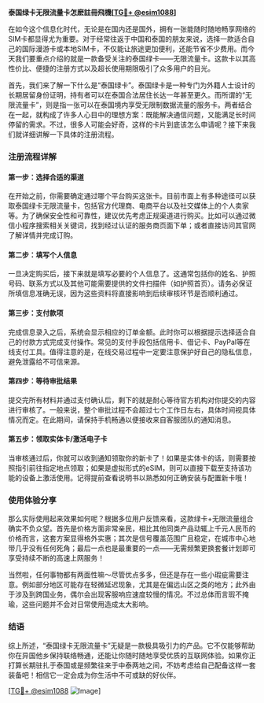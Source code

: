 **泰国绿卡无限流量卡怎麽註冊飛機[[TG💪+ @esim1088](https://t.me/s/esim1088)]**

在如今这个信息化时代，无论是在国内还是国外，拥有一张能随时随地畅享网络的SIM卡都显得尤为重要。对于经常往返于中国和泰国的朋友来说，选择一款适合自己的国际漫游卡或本地SIM卡，不仅能让旅途更加便利，还能节省不少费用。而今天我们要重点介绍的就是一款备受关注的泰国绿卡——无限流量卡。这款卡以其高性价比、便捷的注册方式以及超长使用期限吸引了众多用户的目光。

首先，我们来了解一下什么是“泰国绿卡”。泰国绿卡是一种专门为外籍人士设计的长期居留身份证明，持有者可以在泰国合法居住长达一年甚至更久。而所谓的“无限流量卡”，则是指一张可以在泰国境内享受无限制数据流量的服务卡。两者结合在一起，就构成了许多人心目中的理想方案：既能解决通信问题，又能满足长时间停留的需求。不过，很多人可能会好奇，这样的卡片到底该怎么申请呢？接下来我们就详细讲解一下具体的注册流程。

### 注册流程详解

#### 第一步：选择合适的渠道
在开始之前，你需要确定通过哪个平台购买这张卡。目前市面上有多种途径可以获取泰国绿卡无限流量卡，包括官方代理商、电商平台以及社交媒体上的个人卖家等。为了确保安全性和可靠性，建议优先考虑正规渠道进行购买。比如可以通过微信小程序搜索相关关键词，找到经过认证的服务商页面下单；或者直接访问其官网了解详情并完成订购。

#### 第二步：填写个人信息
一旦决定购买后，接下来就是填写必要的个人信息了。这通常包括你的姓名、护照号码、联系方式以及其他可能需要提供的文件扫描件（如护照首页）。请务必保证所填信息准确无误，因为这些资料将直接影响到后续审核环节是否顺利通过。

#### 第三步：支付款项
完成信息录入之后，系统会显示相应的订单金额。此时你可以根据提示选择适合自己的付款方式完成支付操作。常见的支付手段包括信用卡、借记卡、PayPal等在线支付工具。值得注意的是，在线交易过程中一定要注意保护好自己的隐私信息，避免泄露给不可信来源。

#### 第四步：等待审批结果
提交完所有材料并通过支付确认后，剩下的就是耐心等待官方机构对你提交的内容进行审核了。一般来说，整个审批过程不会超过七个工作日左右，具体时间视具体情况而定。在此期间，请保持手机畅通以便接收来自客服团队的通知消息。

#### 第五步：领取实体卡/激活电子卡
当审核通过后，你就可以收到通知领取你的新卡了！如果是实体卡的话，则需要按照指引前往指定地点领取；如果是虚拟形式的eSIM，则可以直接下载至支持该功能的设备上激活使用。记得提前查看说明书以熟悉如何正确安装与配置新卡哦！

### 使用体验分享

那么实际使用起来效果如何呢？根据多位用户反馈来看，这款绿卡+无限流量组合确实不负众望。首先是价格方面非常亲民，相比其他同类产品动辄上千元人民币的价格而言，这套方案显得格外实惠；其次是信号覆盖范围广且稳定，在城市中心地带几乎没有任何死角；最后一点也是最重要的一点——无需频繁更换套餐计划即可享受持续不断的高速上网服务！

当然啦，任何事物都有两面性嘛～尽管优点多多，但还是存在一些小瑕疵需要注意。例如部分地区可能存在轻微延迟现象，尤其是在偏远山区之类的地方；此外由于涉及到跨国业务，偶尔会出现客服响应速度较慢的情况。不过总体而言瑕不掩瑜，这些问题并不会对日常使用造成太大影响。

### 结语

综上所述，“泰国绿卡无限流量卡”无疑是一款极具吸引力的产品。它不仅能够帮助你在异国他乡保持联络畅通，还能让你随时随地享受优质的互联网体验。如果你正打算长期驻扎于泰国或是频繁往来于中泰两地之间，不妨考虑给自己配备这样一套装备吧！相信它一定会成为你生活中不可或缺的好伙伴。

[[TG💪+ @esim1088](https://t.me/s/esim1088) ![Image](https://i.postimg.cc/4NQfJmqS/Snipaste-2025-05-13-00-14-12.png)]
